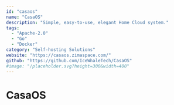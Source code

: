 ```yaml
---
id: "casaos"
name: "CasaOS"
description: "Simple, easy-to-use, elegant Home Cloud system."
tags:
  - "Apache-2.0"
  - "Go"
  - "Docker"
category: "Self-hosting Solutions"
website: "https://casaos.zimaspace.com/"
github: "https://github.com/IceWhaleTech/CasaOS"
#image: "/placeholder.svg?height=300&width=400"
---
```


# CasaOS
